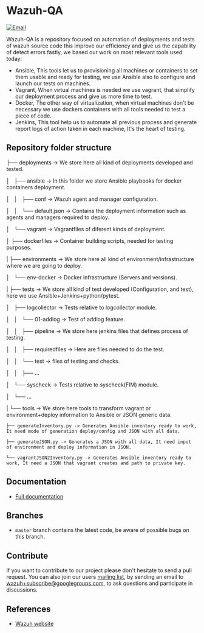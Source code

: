 # Wazuh-QA

[![Email](https://img.shields.io/badge/email-join-blue.svg)](https://groups.google.com/forum/#!forum/wazuh)

Wazuh-QA is a repository focused on automation of deployments and tests of wazuh source code this improve our efficiency and give us the capability of detect errors fastly, we based our work on most relevant tools used today:

* Ansible, This tools let us to provisioning all machines or containers to set them usable and ready for testing, we use Ansible also to configure and launch our tests on machines.
* Vagrant, When virtual machines is needed we use vagrant, that simplify our deployment process and give us more time to test.
* Docker, The other way of virtualization, when virtual machines don't be necessary we use dockers containers with all tools needed to test a piece of code.
* Jenkins, This tool help us to automate all previous process and generate report logs of action taken in each machine, It's the heart of testing.

## Repository folder structure

├── deployments -> We store here all kind of deployments developed and tested.

│   ├── ansible -> In this folder we store Ansible playbooks for docker containers deployment.

│   │   ├── conf -> Wazuh agent and manager configuration.

│   │   └── default.json -> Contains the deployment information such as agents and managers required to deploy.

│   └── vagrant -> Vagrantfiles of diferent kinds of deployment.

│
├── dockerfiles -> Container building scripts, needed for testing purposes.

|
├── environments -> We store here all kind of environment/infrastructure where we are going to deploy.

│   └── env-docker -> Docker infrastructure (Servers and versions).

|
├── tests -> We store all kind of test developed (Configuration, and test), here we use Ansible+Jenkins+python/pytest.

│   ├── logcollector -> Tests relative to logcollector module.

│   │   └── 01-addlog -> Test of addlog feature.

│   │       ├── pipeline -> We store here jenkins files that defines process of testing.

│   │       ├── requiredfiles -> Here are files needed to do the test.

│   │       └── test -> files of testing and checks.

│   │           ├── ...

│   └── syscheck -> Tests relative to syscheck(FIM) module.

│       └── ...

|
└── tools -> We store here tools to transform vagrant or environment+deploy information to Ansible or JSON generic data.

    ├── generateInventory.py -> Generates Ansible inventory ready to work, It need mode of generation deploy/config and JSON with all data.

    ├── generateJSON.py -> Generates a JSON with all data, It need input of environment and deploy information in JSON.

    └── vagrantJSON2Inventory.py -> Generates Ansible inventory ready to work, It need a JSON that vagrant creates and path to private key.



## Documentation

* [Full documentation](http://documentation.wazuh.com)

## Branches

* `master` branch contains the latest code, be aware of possible bugs on this branch.

## Contribute

If you want to contribute to our project please don't hesitate to send a pull request. You can also join our users [mailing list](https://groups.google.com/d/forum/wazuh), by sending an email to [wazuh+subscribe@googlegroups.com](mailto:wazuh+subscribe@googlegroups.com), to ask questions and participate in discussions.

## References

* [Wazuh website](http://wazuh.com)
